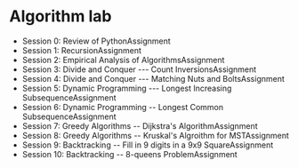 # Algorithm lab

* Session 0: Review of PythonAssignment
* Session 1: RecursionAssignment
* Session 2: Empirical Analysis of AlgorithmsAssignment
* Session 3: Divide and Conquer --- Count InversionsAssignment
* Session 4: Divide and Conquer --- Matching Nuts and BoltsAssignment
* Session 5: Dynamic Programming --- Longest Increasing SubsequenceAssignment
* Session 6: Dynamic Programming -- Longest Common SubsequenceAssignment
* Session 7: Greedy Algorithms -- Dijkstra's AlgorithmAssignment
* Session 8: Greedy Algorithms -- Kruskal's Algroithm for MSTAssignment
* Session 9: Backtracking -- Fill in 9 digits in a 9x9 SquareAssignment
* Session 10: Backtracking -- 8-queens ProblemAssignment
